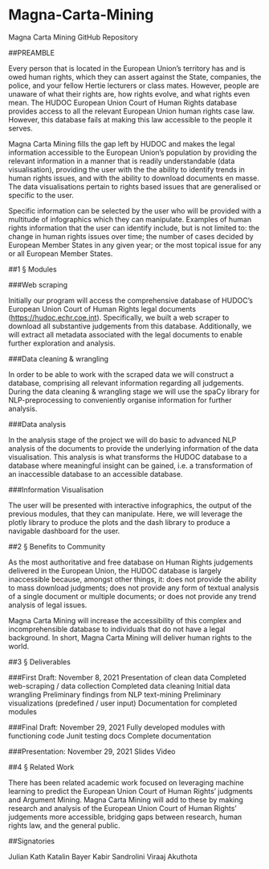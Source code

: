 # Magna-Carta-Mining
Magna Carta Mining
GitHub Repository 


##PREAMBLE

Every person that is located in the European Union’s territory has and is owed human rights, which they can assert against the State, companies, the police, and your fellow Hertie lecturers or class mates. However, people are unaware of what their rights are, how rights evolve, and what rights even mean. The HUDOC European Union Court of Human Rights database provides access to all the relevant European Union human rights case law. However, this database fails at making this law accessible to the people it serves. 

Magna Carta Mining fills the gap left by HUDOC and makes the legal information accessible to the European Union’s population by providing the relevant information in a manner that is readily understandable (data visualisation), providing the user with the the ability to identify trends in human rights issues, and with the ability to download documents en masse. The data visualisations pertain to rights based issues that are generalised or specific to the user.  

Specific information can be selected by the user who will be provided with a multitude of infographics which they can manipulate. Examples of human rights information that the user can identify include, but is not limited to:
the change in human rights issues over time; 
the number of cases decided by European Member States in any given year; or
the most topical issue for any or all European Member States.  


##1 § Modules

###Web scraping

Initially our program will access the comprehensive database of HUDOC’s European Union Court of Human Rights legal documents (https://hudoc.echr.coe.int). Specifically, we built a web scraper to download all substantive judgements from this database. Additionally, we will extract all metadata associated with the legal documents to enable further exploration and analysis.

###Data cleaning & wrangling

In order to be able to work with the scraped data we will construct a database, comprising all relevant information regarding all judgements. During the data cleaning & wrangling stage we will use the spaCy library for NLP-preprocessing to conveniently organise information for further analysis.

###Data analysis

In the analysis stage of the project we will do basic to advanced NLP analysis of the documents to provide the underlying information of the data visualisation. This analysis is what transforms the HUDOC database to a database where meaningful insight can be gained, i.e. a transformation of an inaccessible database to an accessible database. 

###Information Visualisation

The user will be presented with interactive infographics, the output of the previous modules, that they can manipulate. Here, we will leverage the plotly library to produce the plots and the dash library to produce a navigable dashboard for the user. 



##2 § Benefits to Community

As the most authoritative and free database on Human Rights judgements delivered in the European Union, the HUDOC database is largely inaccessible because, amongst other things, it:
does not provide the ability to mass download judgments;
does not provide any form of textual analysis of a single document or multiple documents; or
does not provide any trend analysis of legal issues. 

Magna Carta Mining will increase the accessibility of this complex and incomprehensible database to individuals that do not have a legal background. In short, Magna Carta Mining will deliver human rights to the world. 

##3 § Deliverables

###First Draft: November 8, 2021
Presentation of clean data
Completed web-scraping / data collection
Completed data cleaning
Initial data wrangling
Preliminary findings from NLP text-mining
Preliminary visualizations (predefined / user input)
Documentation for completed modules


###Final Draft: November 29, 2021
Fully developed modules with functioning code
Junit testing docs
Complete documentation


###Presentation: November 29, 2021
Slides
Video



##4 § Related Work 


There has been related academic work focused on leveraging machine learning to predict the European Union Court of Human Rights’ judgments and Argument Mining. Magna Carta Mining will add to these by making research and analysis of the European Union Court of Human Rights’ judgements more accessible, bridging gaps between research, human rights law, and the general public.



##Signatories 


Julian Kath						Katalin Bayer
Kabir Sandrolini					Viraaj Akuthota 


